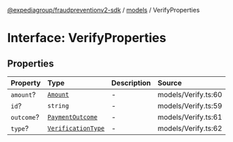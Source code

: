 [@expediagroup/fraudpreventionv2-sdk](../../index.md) / [models](../index.md) / VerifyProperties

# Interface: VerifyProperties

## Properties

| Property | Type | Description | Source |
| :------ | :------ | :------ | :------ |
| `amount`? | [`Amount`](../classes/Amount.md) | - | models/Verify.ts:60 |
| `id`? | `string` | - | models/Verify.ts:59 |
| `outcome`? | [`PaymentOutcome`](../classes/PaymentOutcome.md) | - | models/Verify.ts:61 |
| `type`? | [`VerificationType`](../type-aliases/VerificationType.md) | - | models/Verify.ts:62 |
